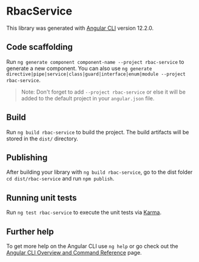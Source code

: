 # RbacService

This library was generated with [Angular CLI](https://github.com/angular/angular-cli) version 12.2.0.

## Code scaffolding

Run `ng generate component component-name --project rbac-service` to generate a new component. You can also use `ng generate directive|pipe|service|class|guard|interface|enum|module --project rbac-service`.
> Note: Don't forget to add `--project rbac-service` or else it will be added to the default project in your `angular.json` file. 

## Build

Run `ng build rbac-service` to build the project. The build artifacts will be stored in the `dist/` directory.

## Publishing

After building your library with `ng build rbac-service`, go to the dist folder `cd dist/rbac-service` and run `npm publish`.

## Running unit tests

Run `ng test rbac-service` to execute the unit tests via [Karma](https://karma-runner.github.io).

## Further help

To get more help on the Angular CLI use `ng help` or go check out the [Angular CLI Overview and Command Reference](https://angular.io/cli) page.
